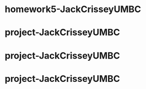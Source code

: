 # homework5-JackCrisseyUMBC
# project-JackCrisseyUMBC
# project-JackCrisseyUMBC
# project-JackCrisseyUMBC
